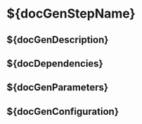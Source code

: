 # ${docGenStepName}

## ${docGenDescription}

## ${docDependencies}

## ${docGenParameters}

## ${docGenConfiguration}
